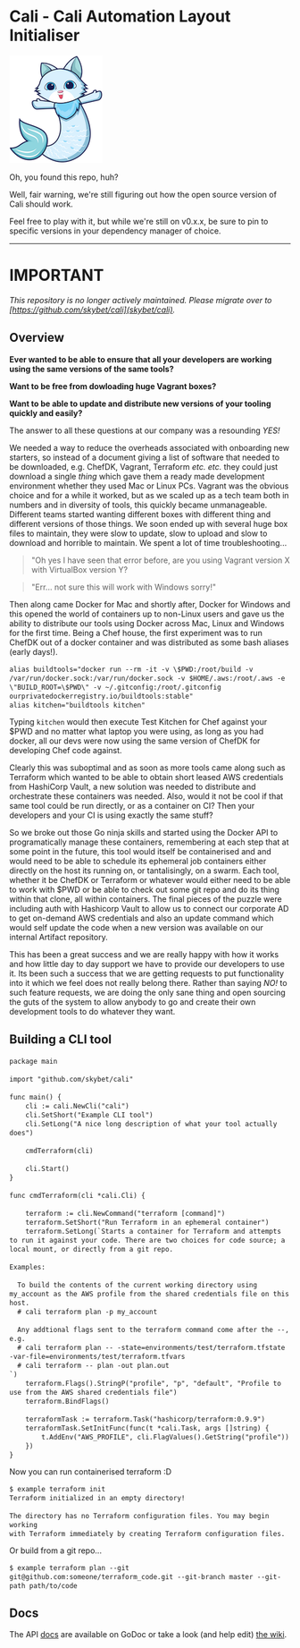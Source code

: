 # Cali - Cali Automation Layout Initialiser

![Cali logo](docs/cali.png)

Oh, you found this repo, huh?

Well, fair warning, we're still figuring out how the open source version of Cali should work.

Feel free to play with it, but while we're still on v0.x.x, be sure to pin to specific versions in your dependency manager of choice.

---

# IMPORTANT

*This repository is no longer actively maintained. Please migrate over to [https://github.com/skybet/cali](skybet/cali).*

## Overview

**Ever wanted to be able to ensure that all your developers are working using the same versions of the same tools?**

**Want to be free from dowloading huge Vagrant boxes?**

**Want to be able to update and distribute new versions of your tooling quickly and easily?**

The answer to all these questions at our company was a resounding *YES!* 

We needed a way to reduce the overheads associated with onboarding new starters, so instead of a document giving a list of software that needed to be downloaded, e.g. ChefDK, Vagrant, Terraform _etc. etc._ they could just download a single _thing_ which gave them a ready made development environment whether they used Mac or Linux PCs. Vagrant was the obvious choice and for a while it worked, but as we scaled up as a tech team both in numbers and in diversity of tools, this quickly became unmanageable. Different teams started wanting different boxes with different thing and different versions of those things. We soon ended up with several huge box files to maintain, they were slow to update, slow to upload and slow to download and horrible to maintain. We spent a lot of time troubleshooting...

> "Oh yes I have seen that error before, are you using Vagrant version X with VirtualBox version Y?

> "Err... not sure this will work with Windows sorry!"

Then along came Docker for Mac and shortly after, Docker for Windows and this opened the world of containers up to non-Linux users and gave us the ability to distribute our tools using Docker across Mac, Linux and Windows for the first time. Being a Chef house, the first experiment was to run ChefDK out of a docker container and was distributed as some bash aliases (early days!).

```
alias buildtools="docker run --rm -it -v \$PWD:/root/build -v /var/run/docker.sock:/var/run/docker.sock -v $HOME/.aws:/root/.aws -e \"BUILD_ROOT=\$PWD\" -v ~/.gitconfig:/root/.gitconfig ourprivatedockerregistry.io/buildtools:stable"
alias kitchen="buildtools kitchen"
```

Typing `kitchen` would then execute Test Kitchen for Chef against your $PWD and no matter what laptop you were using, as long as you had docker, all our devs were now using the same version of ChefDK for developing Chef code against.

Clearly this was suboptimal and as soon as more tools came along such as Terraform which wanted to be able to obtain short leased AWS credentials from HashiCorp Vault, a new solution was needed to distribute and orchestrate these containers was needed. Also, would it not be cool if that same tool could be run directly, or as a container on CI? Then your developers and your CI is using exactly the same stuff?

So we broke out those Go ninja skills and started using the Docker API to programatically manage these containers, remembering at each step that at some point in the future, this tool would itself be containerised and and would need to be able to schedule its ephemeral job containers either directly on the host its running on, or tantalisingly, on a swarm. Each tool, whether it be ChefDK or Terraform or whatever would either need to be able to work with $PWD or be able to check out some git repo and do its thing within that clone, all within containers. The final pieces of the puzzle were including auth with Hashicorp Vault to allow us to connect our corporate AD to get on-demand AWS credentials and also an update command which would self update the code when a new version was available on our internal Artifact repository.

This has been a great success and we are really happy with how it works and how little day to day support we have to provide our developers to use it. Its been such a success that we are getting requests to put functionality into it which we feel does not really belong there. Rather than saying *NO!* to such feature requests, we are doing the only sane thing and open sourcing the guts of the system to allow anybody to go and create their own development tools to do whatever they want.

## Building a CLI tool

```
package main

import "github.com/skybet/cali"

func main() {
	cli := cali.NewCli("cali")
	cli.SetShort("Example CLI tool")
	cli.SetLong("A nice long description of what your tool actually does")

	cmdTerraform(cli)

	cli.Start()
}

func cmdTerraform(cli *cali.Cli) {

	terraform := cli.NewCommand("terraform [command]")
	terraform.SetShort("Run Terraform in an ephemeral container")
	terraform.SetLong(`Starts a container for Terraform and attempts to run it against your code. There are two choices for code source; a local mount, or directly from a git repo.

Examples:

  To build the contents of the current working directory using my_account as the AWS profile from the shared credentials file on this host.
  # cali terraform plan -p my_account

  Any addtional flags sent to the terraform command come after the --, e.g.
  # cali terraform plan -- -state=environments/test/terraform.tfstate -var-file=environments/test/terraform.tfvars
  # cali terraform -- plan -out plan.out
`)
	terraform.Flags().StringP("profile", "p", "default", "Profile to use from the AWS shared credentials file")
	terraform.BindFlags()

	terraformTask := terraform.Task("hashicorp/terraform:0.9.9")
	terraformTask.SetInitFunc(func(t *cali.Task, args []string) {
		t.AddEnv("AWS_PROFILE", cli.FlagValues().GetString("profile"))
	})
}
```

Now you can run containerised terraform :D

```
$ example terraform init
Terraform initialized in an empty directory!

The directory has no Terraform configuration files. You may begin working
with Terraform immediately by creating Terraform configuration files.
```

Or build from a git repo...

```
$ example terraform plan --git git@github.com:someone/terraform_code.git --git-branch master --git-path path/to/code
```

## Docs

The API [docs](https://godoc.org/github.com/skybet/cali) are available on GoDoc or take a look (and help edit) [the wiki](https://github.com/skybet/cali/wiki).


